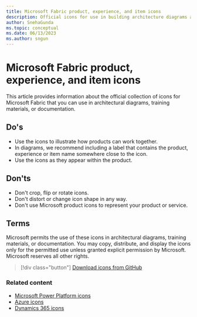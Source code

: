 ```yaml
---
title: Microsoft Fabric product, experience, and item icons
description: Official icons for use in building architecture diagrams and illustrations for Microsoft Fabric.
author: SnehaGunda
ms.topic: conceptual
ms.date: 06/13/2023
ms.author: sngun
---
```


# Microsoft Fabric product, experience, and item icons

This article provides information about the official collection of icons for Microsoft Fabric that you can use in architectural diagrams, training materials, or documentation.

## Do's

* Use the icons to illustrate how products can work together.
* In diagrams, we recommend including a label that contains the product, experience or item name somewhere close to the icon.
* Use the icons as they appear within the product.

## Don'ts

* Don't crop, flip or rotate icons.
* Don't distort or change icon shape in any way.
* Don't use Microsoft product icons to represent your product or service.

## Terms

Microsoft permits the use of these icons in architectural diagrams, training materials, or documentation. You may copy, distribute, and display the icons only for the permitted use unless granted explicit permission by Microsoft. Microsoft reserves all other rights.

> [!div class="button"]
> [Download icons from GitHub](https://github.com/microsoft/fabric-samples/blob/main/docs-samples/Icons.zip)

### Related content

* [Microsoft Power Platform icons](/power-platform/guidance/icons)
* [Azure icons](/azure/architecture/icons)
* [Dynamics 365 icons](/dynamics365/get-started/icons)